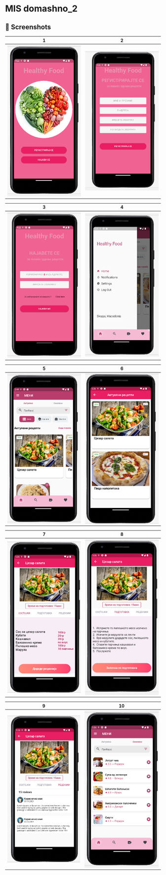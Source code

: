 # MIS domashno_2

## 📸 Screenshots

| 1 | 2|
|------|-------|
|<img src="screenshots/1.png" width="400">|<img src="screenshots/2.png" width="400">|

| 3 | 4|
|------|-------|
|<img src="screenshots/3.png" width="400">|<img src="screenshots/4.png" width="400">|

| 5 | 6|
|------|-------|
|<img src="screenshots/5.png" width="400">|<img src="screenshots/6.png" width="400">|

| 7 | 8|
|------|-------|
|<img src="screenshots/7.png" width="400">|<img src="screenshots/8.png" width="400">|

| 9 | 10|
|------|-------|
|<img src="screenshots/9.png" width="400">|<img src="screenshots/10.png" width="400">|
